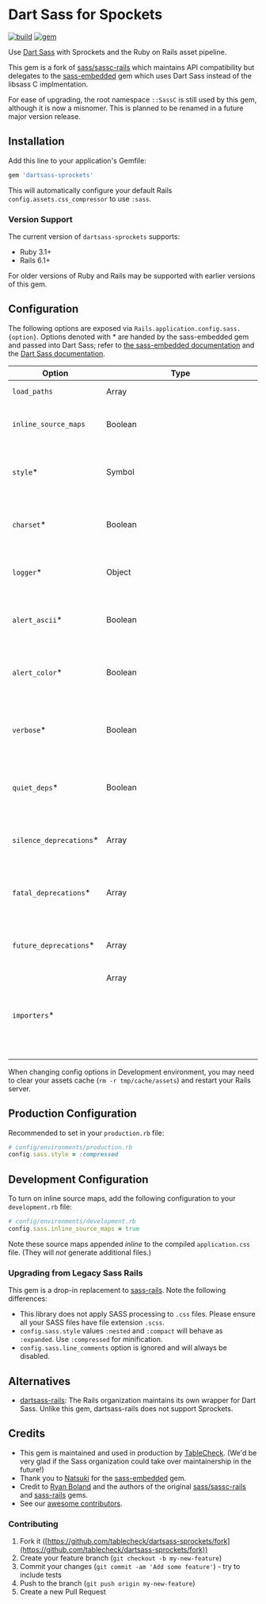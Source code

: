 # Dart Sass for Spockets

[![build](https://github.com/tablecheck/dartsass-sprockets/actions/workflows/build.yml/badge.svg)](https://github.com/tablecheck/dartsass-sprockets/actions/workflows/build.yml)
[![gem](https://badge.fury.io/rb/dartsass-sprockets.svg)](https://rubygems.org/gems/dartsass-sprockets)

Use [Dart Sass](https://sass-lang.com/dart-sass) with Sprockets and the Ruby on Rails asset pipeline.

This gem is a fork of [sass/sassc-rails](https://github.com/sass/sassc-rails)
which maintains API compatibility but delegates to the
[sass-embedded](https://github.com/sass-contrib/sass-embedded-host-ruby) gem
which uses Dart Sass instead of the libsass C implmentation.

For ease of upgrading, the root namespace `::SassC` is still used by this gem,
although it is now a misnomer. This is planned to be renamed in a future
major version release.

## Installation

Add this line to your application's Gemfile:

```ruby
gem 'dartsass-sprockets'
```

This will automatically configure your default Rails
`config.assets.css_compressor` to use `:sass`.

### Version Support

The current version of `dartsass-sprockets` supports:
- Ruby 3.1+
- Rails 6.1+

For older versions of Ruby and Rails may be supported with earlier versions of this gem.

## Configuration

The following options are exposed via `Rails.application.config.sass.{option}`.
Options denoted with * are handed by the sass-embedded gem and passed into Dart Sass;
refer to [the sass-embedded documentation](https://rubydoc.info/gems/sass-embedded/Sass)
and the [Dart Sass documentation](https://sass-lang.com/documentation/js-api/interfaces/options/).

| Option                  | Type          | Description                                                                                                                   |
|-------------------------|---------------|-------------------------------------------------------------------------------------------------------------------------------|
| `load_paths`            | Array<String> | Additional paths to look for imported files.                                                                                  |
| `inline_source_maps`    | Boolean       | If `true`, will append source maps inline to the generated CSS file. Refer to section below.                                  |
| `style`*                | Symbol        | `:expanded` (default) or `:compressed`. Recommended to use `:compressed` in Production.                                       |
| `charset`*              | Boolean       | Whether to include a @charset declaration or byte-order mark in the CSS output (default `true`).                              |
| `logger`*               | Object        | An object to use to handle warnings and/or debug messages from Sass.                                                          |
| `alert_ascii`*          | Boolean       | If `true`, Dart Sass will exclusively use ASCII characters in its error and warning messages (default `false`).               |
| `alert_color`*          | Boolean       | If `true`, Dart Sass will use ANSI color escape codes in its error and warning messages (default `false`).                    |
| `verbose`*              | Boolean       | By default (`false`) Dart Sass logs up to five occurrences of each deprecation warning. Setting to `true` removes this limit. |
| `quiet_deps`*           | Boolean       | If `true`, Dart Sass won’t print warnings that are caused by dependencies (default `false`).                                  |
| `silence_deprecations`* | Array<String> | An array of active deprecations to ignore. Refer to (deprecations)[dartsass-deprecations].                                    |
| `fatal_deprecations`*   | Array<String> | An array of deprecations to treat as fatal. Refer to (deprecations)[dartsass-deprecations].                                   |
| `future_deprecations`*  | Array<String> | An array of future deprecations to opt-into early. Refer to (deprecations)[dartsass-deprecations].                            |
| `importers`*            | Array<Object> | Custom importers to use when resolving `@import` directives.                                                                  |

When changing config options in Development environment,
you may need to clear your assets cache (`rm -r tmp/cache/assets`)
and restart your Rails server.

## Production Configuration

Recommended to set in your `production.rb` file:

```ruby
# config/environments/production.rb
config.sass.style = :compressed
```

## Development Configuration

To turn on inline source maps, add the following configuration
to your `development.rb` file:

```ruby
# config/environments/development.rb
config.sass.inline_source_maps = true
```

Note these source maps appended *inline* to the compiled `application.css` file.
(They will *not* generate additional files.)

### Upgrading from Legacy Sass Rails

This gem is a drop-in replacement to [sass-rails](https://github.com/rails/sass-rails).
Note the following differences:

* This library does not apply SASS processing to `.css` files. Please ensure all your SASS files have file extension `.scss`.
* `config.sass.style` values `:nested` and `:compact` will behave as `:expanded`. Use `:compressed` for minification.
* `config.sass.line_comments` option is ignored and will always be disabled.

## Alternatives

* [dartsass-rails](https://github.com/rails/dartsass-rails): The Rails organization
  maintains its own wrapper for Dart Sass. Unlike this gem, dartsass-rails does
  not support Sprockets.

## Credits

* This gem is maintained and used in production by [TableCheck](https://www.tablecheck.com/en/join). (We'd be very glad if the Sass organization could take over maintainership in the future!)
* Thank you to [Natsuki](https://ntk.me) for the [sass-embedded](https://github.com/sass-contrib/sass-embedded-host-ruby) gem.
* Credit to [Ryan Boland](https://ryanboland.com) and the authors of the original
  [sass/sassc-rails](https://github.com/sass/sassc-rails) and
  [sass-rails](https://github.com/rails/sass-rails) gems.
* See our [awesome contributors](https://github.com/tablecheck/dartsass-sprockets/graphs/contributors).

### Contributing

1. Fork it ([https://github.com/tablecheck/dartsass-sprockets/fork](https://github.com/tablecheck/dartsass-sprockets/fork))
2. Create your feature branch (`git checkout -b my-new-feature`)
3. Commit your changes (`git commit -am 'Add some feature'`) - try to include tests
4. Push to the branch (`git push origin my-new-feature`)
5. Create a new Pull Request

[dartsass-deprecations]: https://github.com/sass/sass/blob/40c50cb/js-api-doc/deprecations.d.ts#L260
